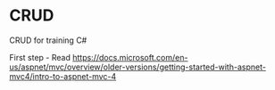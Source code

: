 # CRUD
CRUD for training C#

First step - Read https://docs.microsoft.com/en-us/aspnet/mvc/overview/older-versions/getting-started-with-aspnet-mvc4/intro-to-aspnet-mvc-4

